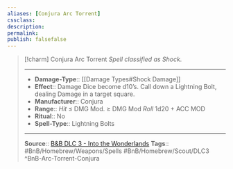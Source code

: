 ```yaml
---
aliases: [Conjura Arc Torrent]
cssclass: 
description: 
permalink: 
publish: falsefalse
---
```


> [!charm]  Conjura Arc Torrent
> *Spell classified as Shock.*
> ___
> - **Damage-Type**:: [[Damage Types#Shock Damage]]
> - **Effect**:: Damage Dice become d10’s. Call down a Lightning Bolt, dealing Damage in a target square.
> - **Manufacturer**:: Conjura
> - **Range**:: *Hit* ≤ DMG Mod. ≥ DMG Mod *Roll* 1d20 + ACC MOD
> - **Ritual**:: No
> - **Spell-Type**:: Lightning Bolts
>
> ---
> **Source**:: [B&B DLC 3 - Into the Wonderlands](https://docs.google.com/document/d/1MLOgrWwcLNTnP9PuXrKiLImy7SUh4hXO8arVUAlmdp0/edit)
> **Tags**:: #BnB/Homebrew/Weapons/Spells #BnB/Homebrew/Scout/DLC3
^BnB-Arc-Torrent-Conjura
